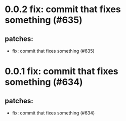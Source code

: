 # 0.0.2 fix: commit that fixes something (#635)

## patches:
* fix: commit that fixes something (#635)

# 0.0.1 fix: commit that fixes something (#634)

## patches:
* fix: commit that fixes something (#634)

